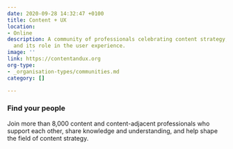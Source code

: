 ```yaml
---
date: 2020-09-28 14:32:47 +0100
title: Content + UX
location:
- Online
description: A community of professionals celebrating content strategy, content itself
  and its role in the user experience.
image: ''
link: https://contentandux.org
org-type:
- _organisation-types/communities.md
category: []

---
```

### Find your people

Join more than 8,000 content and content-adjacent professionals who support each other, share knowledge and understanding, and help shape the field of content strategy.